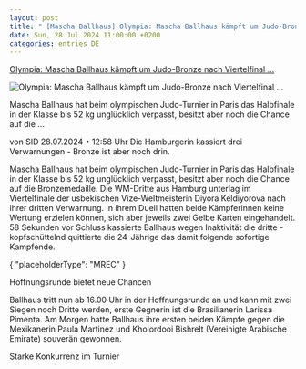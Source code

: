 ```yaml
---
layout: post
title: " [Mascha Ballhaus] Olympia: Mascha Ballhaus kämpft um Judo-Bronze nach Viertelfinal ..."
date: Sun, 28 Jul 2024 11:00:00 +0200
categories: entries DE
---
```

[Olympia: Mascha Ballhaus kämpft um Judo-Bronze nach Viertelfinal ...](https://www.sport1.de/news/olympia/2024/07/judo-ballhaus-verliert-unglucklich-im-viertelfinale)

![Olympia: Mascha Ballhaus kämpft um Judo-Bronze nach Viertelfinal ...](https://reshape.sport1.de/c/t/ad80c8e5-e254-4c38-b41c-d97095d72eef/1200x630)

Mascha Ballhaus hat beim olympischen Judo-Turnier in Paris das Halbfinale in der Klasse bis 52 kg unglücklich verpasst, besitzt aber noch die Chance auf die ...

von SID 28.07.2024 • 12:58 Uhr Die Hamburgerin kassiert drei Verwarnungen - Bronze ist aber noch drin.

Mascha Ballhaus hat beim olympischen Judo-Turnier in Paris das Halbfinale in der Klasse bis 52 kg unglücklich verpasst, besitzt aber noch die Chance auf die Bronzemedaille. Die WM-Dritte aus Hamburg unterlag im Viertelfinale der usbekischen Vize-Weltmeisterin Diyora Keldiyorova nach ihrer dritten Verwarnung. In ihrem Duell hatten beide Kämpferinnen keine Wertung erzielen können, sich aber jeweils zwei Gelbe Karten eingehandelt. 58 Sekunden vor Schluss kassierte Ballhaus wegen Inaktivität die dritte - kopfschüttelnd quittierte die 24-Jährige das damit folgende sofortige Kampfende.

{ "placeholderType": "MREC" }

Hoffnungsrunde bietet neue Chancen

Ballhaus tritt nun ab 16.00 Uhr in der Hoffnungsrunde an und kann mit zwei Siegen noch Dritte werden, erste Gegnerin ist die Brasilianerin Larissa Pimenta. Am Morgen hatte Ballhaus ihre ersten beiden Kämpfe gegen die Mexikanerin Paula Martinez und Kholordooi Bishrelt (Vereinigte Arabische Emirate) souverän gewonnen.

Starke Konkurrenz im Turnier

